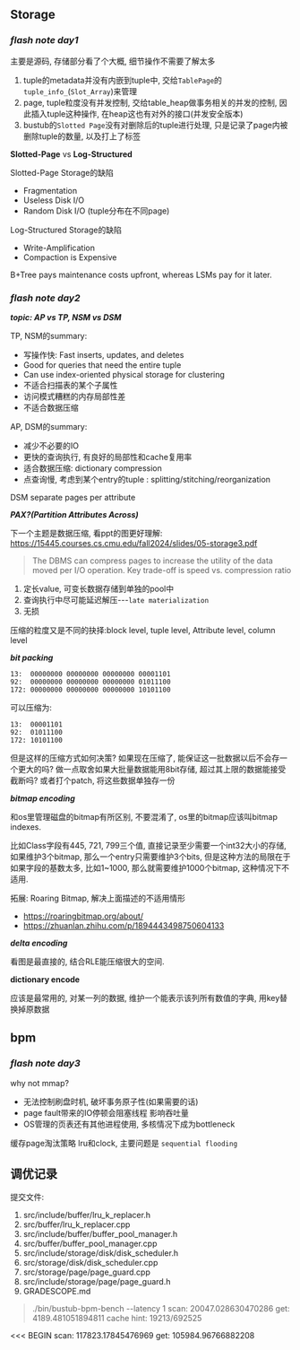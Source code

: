 ## Storage

### ***flash note day1***

主要是源码, 存储部分看了个大概, 细节操作不需要了解太多

1. tuple的metadata并没有内嵌到tuple中, 交给`TablePage`的`tuple_info_`(`Slot_Array`)来管理
2. page, tuple粒度没有并发控制, 交给table_heap做事务相关的并发的控制, 因此插入tuple这种操作, 在heap这也有对外的接口(并发安全版本)
3. bustub的`Slotted Page`没有对删除后的tuple进行处理, 只是记录了page内被删除tuple的数量, 以及打上了标签

**Slotted-Page** vs **Log-Structured**

Slotted-Page Storage的缺陷
- Fragmentation
- Useless Disk I/O
- Random Disk I/O (tuple分布在不同page)

Log-Structured Storage的缺陷
- Write-Amplification
- Compaction is Expensive

B+Tree pays maintenance costs upfront, whereas LSMs pay for it later.

### ***flash note day2***

***topic: AP vs TP, NSM vs DSM***

TP, NSM的summary:
- 写操作快: Fast inserts, updates, and deletes
- Good for queries that need the entire tuple
- Can use index-oriented physical storage for clustering
- 不适合扫描表的某个子属性
- 访问模式糟糕的内存局部性差
- 不适合数据压缩

AP, DSM的summary:
- 减少不必要的IO
- 更快的查询执行, 有良好的局部性和cache复用率
- 适合数据压缩: dictionary compression
- 点查询慢, 考虑到某个entry的tuple : splitting/stitching/reorganization

DSM separate pages per attribute

***PAX?(Partition Attributes Across)***

下一个主题是数据压缩, 看ppt的图更好理解: https://15445.courses.cs.cmu.edu/fall2024/slides/05-storage3.pdf

> The DBMS can compress pages to increase the utility of the data moved per I/O operation. Key trade-off is speed vs. compression ratio

1. 定长value, 可变长数据存储到单独的pool中
2. 查询执行中尽可能延迟解压---`late materialization`
3. 无损

压缩的粒度又是不同的抉择:block level, tuple level, Attribute level, column level

***bit packing***

```text
13:  00000000 00000000 00000000 00001101
92:  00000000 00000000 00000000 01011100
172: 00000000 00000000 00000000 10101100
```

可以压缩为:

```text
13:  00001101
92:  01011100
172: 10101100
```

但是这样的压缩方式如何决策? 如果现在压缩了, 能保证这一批数据以后不会存一个更大的吗? 
做一点取舍如果大批量数据能用8bit存储, 超过其上限的数据能接受截断吗? 或者打个patch, 将这些数据单独存一份

***bitmap encoding***

和os里管理磁盘的bitmap有所区别, 不要混淆了, os里的bitmap应该叫bitmap indexes.

比如Class字段有445, 721, 799三个值, 直接记录至少需要一个int32大小的存储, 如果维护3个bitmap, 那么一个entry只需要维护3个bits, 但是这种方法的局限在于如果字段的基数太多, 比如1~1000, 那么就需要维护1000个bitmap, 这种情况下不适用.  

拓展: Roaring Bitmap, 解决上面描述的不适用情形

- https://roaringbitmap.org/about/
- https://zhuanlan.zhihu.com/p/1894443498750604133

***delta encoding***

看图是最直接的, 结合RLE能压缩很大的空间.

**dictionary encode**

应该是最常用的, 对某一列的数据, 维护一个能表示该列所有数值的字典, 用key替换掉原数据

## bpm

### ***flash note day3***

why not mmap?

- 无法控制刷盘时机, 破坏事务原子性(如果需要的话)
- page fault带来的IO停顿会阻塞线程 影响吞吐量
- OS管理的页表还有其他进程使用, 多核情况下成为bottleneck

缓存page淘汰策略 lru和clock, 主要问题是 `sequential flooding`


## 调优记录

提交文件:
1. src/include/buffer/lru_k_replacer.h
2. src/buffer/lru_k_replacer.cpp
3. src/include/buffer/buffer_pool_manager.h
4. src/buffer/buffer_pool_manager.cpp
5. src/include/storage/disk/disk_scheduler.h
6. src/storage/disk/disk_scheduler.cpp
7. src/storage/page/page_guard.cpp
8. src/include/storage/page/page_guard.h
9. GRADESCOPE.md



> ./bin/bustub-bpm-bench --latency 1
scan: 20047.028630470286
get: 4189.481051894811
cache hint: 19213/692525

<<< BEGIN
scan: 117823.17845476969
get: 105984.96766882208